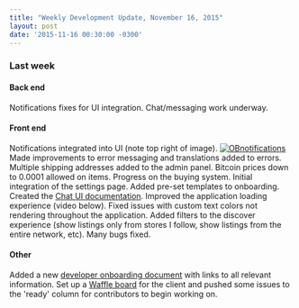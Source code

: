 ```yaml
---
title: "Weekly Development Update, November 16, 2015" 
layout: post
date: '2015-11-16 00:30:00 -0300'
---
```

        
### Last week

#### Back end

Notifications fixes for UI integration. Chat/messaging work underway.

#### Front end

Notifications integrated into UI (note top right of image). [![OBnotifications](OBnotifications.png)](OBnotifications.png) Made improvements to error messaging and translations added to errors. Multiple shipping addresses added to the admin panel. Bitcoin prices down to 0.0001 allowed on items. Progress on the buying system. Initial integration of the settings page. Added pre-set templates to onboarding. Created the [Chat UI documentation](https://redpen.io/czc811ce55b4ea9bab). Improved the application loading experience (video below). Fixed issues with custom text colors not rendering throughout the application. Added filters to the discover experience (show listings only from stores I follow, show listings from the entire network, etc). Many bugs fixed. 

#### Other

Added a new [developer onboarding document](https://github.com/OpenBazaar/OpenBazaar/wiki/06.-Developers) with links to all relevant information. Set up a [Waffle board](https://waffle.io/OpenBazaar/OpenBazaar-Client) for the client and pushed some issues to the 'ready' column for contributors to begin working on.
